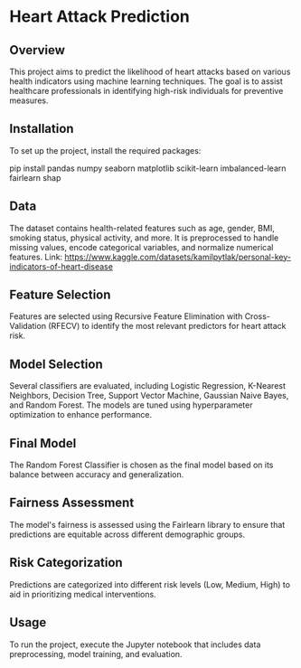 # Heart Attack Prediction

## Overview
This project aims to predict the likelihood of heart attacks based on various health indicators using machine learning techniques. The goal is to assist healthcare professionals in identifying high-risk individuals for preventive measures.

## Installation
To set up the project, install the required packages:

pip install pandas numpy seaborn matplotlib scikit-learn imbalanced-learn fairlearn shap

## Data
The dataset contains health-related features such as age, gender, BMI, smoking status, physical activity, and more. It is preprocessed to handle missing values, encode categorical variables, and normalize numerical features. Link: https://www.kaggle.com/datasets/kamilpytlak/personal-key-indicators-of-heart-disease

## Feature Selection
Features are selected using Recursive Feature Elimination with Cross-Validation (RFECV) to identify the most relevant predictors for heart attack risk.

## Model Selection
Several classifiers are evaluated, including Logistic Regression, K-Nearest Neighbors, Decision Tree, Support Vector Machine, Gaussian Naive Bayes, and Random Forest. The models are tuned using hyperparameter optimization to enhance performance.

## Final Model
The Random Forest Classifier is chosen as the final model based on its balance between accuracy and generalization.

## Fairness Assessment
The model's fairness is assessed using the Fairlearn library to ensure that predictions are equitable across different demographic groups.

## Risk Categorization
Predictions are categorized into different risk levels (Low, Medium, High) to aid in prioritizing medical interventions.

## Usage
To run the project, execute the Jupyter notebook that includes data preprocessing, model training, and evaluation.